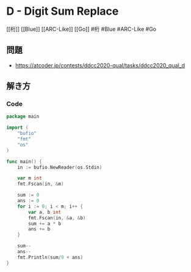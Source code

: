 # D - Digit Sum Replace
[[桁]] [[Blue]] [[ARC-Like]] [[Go]]
#桁 #Blue #ARC-Like #Go 

## 問題
- https://atcoder.jp/contests/ddcc2020-qual/tasks/ddcc2020_qual_d

## 解き方
### Code
```go
package main

import (
	"bufio"
	"fmt"
	"os"
)

func main() {
	in := bufio.NewReader(os.Stdin)

	var m int
	fmt.Fscan(in, &m)

	sum := 0
	ans := 0
	for i := 0; i < m; i++ {
		var a, b int
		fmt.Fscan(in, &a, &b)
		sum += a * b
		ans += b
	}

	sum--
	ans--
	fmt.Println(sum/9 + ans)
}
```